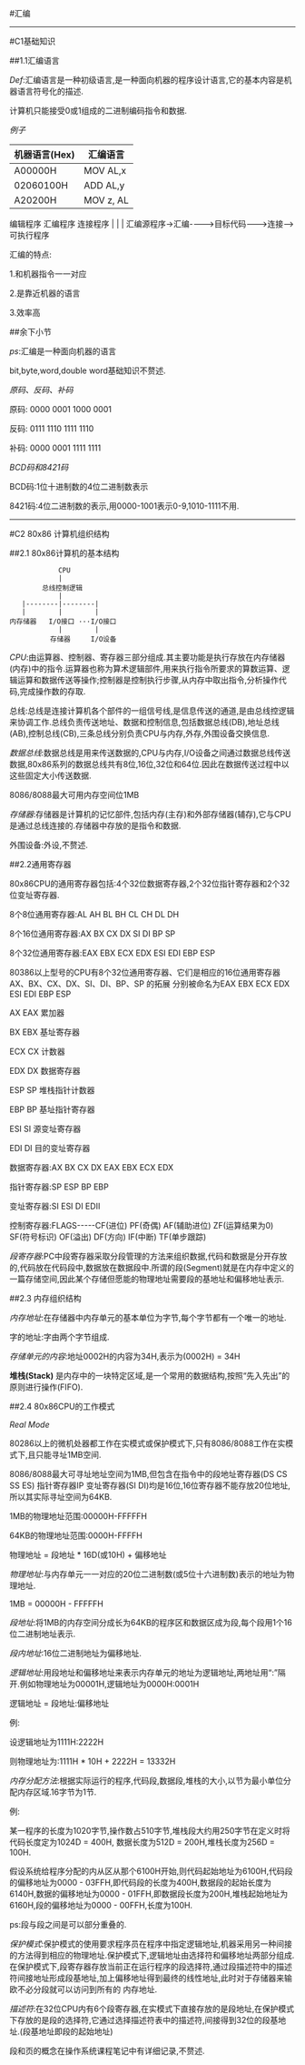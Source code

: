 #汇编

---

#C1基础知识

##1.1汇编语言

*Def*:汇编语言是一种初级语言,是一种面向机器的程序设计语言,它的基本内容是机器语言符号化的描述.

计算机只能接受0或1组成的二进制编码指令和数据.

*例子*

| 机器语言(Hex) | 汇编语言 |
|---|---|
| A00000H | MOV AL,x|
| 02060100H | ADD AL,y|
| A20200H | MOV z, AL|

编辑程序   汇编程序           连接程序
  |         |                 |
汇编源程序->汇编---->目标代码--->连接-->可执行程序

汇编的特点:

1.和机器指令一一对应

2.是靠近机器的语言

3.效率高

##余下小节

*ps*:汇编是一种面向机器的语言

bit,byte,word,double word基础知识不赘述.

*原码、反码、补码*

原码: 0000 0001  1000 0001

反码: 0111 1110  1111 1110

补码: 0000 0001  1111 1111

*BCD码和8421码*

BCD码:1位十进制数的4位二进制数表示

8421码:4位二进制数的表示,用0000-1001表示0-9,1010-1111不用.

---

#C2 80x86 计算机组织结构

##2.1 80x86计算机的基本结构

                CPU
                |
            总线控制逻辑
                |
       |--------|--------|
       |        |        |
    内存储器   I/O接口 ···I/O接口
                |        |
              存储器     I/O设备

*CPU*:由运算器、控制器、寄存器三部分组成.其主要功能是执行存放在内存储器(内存)中的指令.运算器也称为算术逻辑部件,用来执行指令所要求的算数运算、逻辑运算和数据传送等操作;控制器是控制执行步骤,从内存中取出指令,分析操作代码,完成操作数的存取.

总线:总线是连接计算机各个部件的一组信号线,是信息传送的通道,是由总线控逻辑来协调工作.总线负责传送地址、数据和控制信息,包括数据总线(DB),地址总线(AB),控制总线(CB),三条总线分别负责CPU与内存,外存,外围设备交换信息.

*数据总线*:数据总线是用来传送数据的,CPU与内存,I/O设备之间通过数据总线传送数据,80x86系列的数据总线共有8位,16位,32位和64位.因此在数据传送过程中以这些固定大小传送数据.

8086/8088最大可用内存空间位1MB

*存储器*:存储器是计算机的记忆部件,包括内存(主存)和外部存储器(辅存),它与CPU是通过总线连接的.存储器中存放的是指令和数据.

外围设备:外设,不赘述.

##2.2通用寄存器

80x86CPU的通用寄存器包括:4个32位数据寄存器,2个32位指针寄存器和2个32位变址寄存器.

  8个8位通用寄存器:AL AH BL BH CL CH DL DH

  8个16位通用寄存器:AX BX CX DX SI DI BP SP

  8个32位通用寄存器:EAX EBX ECX EDX ESI EDI EBP ESP

80386以上型号的CPU有8个32位通用寄存器、它们是相应的16位通用寄存器AX、BX、CX、DX、SI、DI、BP、SP 的拓展 分别被命名为EAX EBX ECX EDX ESI EDI EBP ESP

AX EAX 累加器

BX EBX 基址寄存器

ECX CX 计数器

EDX DX 数据寄存器

ESP SP 堆栈指针计数器

EBP BP 基址指针寄存器

ESI SI 源变址寄存器

EDI DI 目的变址寄存器

数据寄存器:AX BX CX DX EAX EBX ECX EDX

指针寄存器:SP ESP BP EBP

变址寄存器:SI ESI DI EDII

控制寄存器:FLAGS-----CF(进位) PF(奇偶) AF(辅助进位) ZF(运算结果为0) SF(符号标识)  OF(溢出) DF(方向) IF(中断) TF(单步跟踪)

*段寄存器*:PC中段寄存器采取分段管理的方法来组织数据,代码和数据是分开存放的,代码放在代码段中,数据放在数据段中.所谓的段(Segment)就是在内存中定义的一篇存储空间,因此某个存储但愿能的物理地址需要段的基地址和偏移地址表示.

##2.3 内存组织结构

*内存地址*:在存储器中内存单元的基本单位为字节,每个字节都有一个唯一的地址.

字的地址:字由两个字节组成.

*存储单元的内容*:地址0002H的内容为34H,表示为(0002H) = 34H

**堆栈(Stack)** 是内存中的一块特定区域,是一个常用的数据结构,按照“先入先出”的原则进行操作(FIFO).

##2.4 80x86CPU的工作模式

*Real Mode*

80286以上的微机处器都工作在实模式或保护模式下,只有8086/8088工作在实模式下,且只能寻址1MB空间.

8086/8088最大可寻址地址空间为1MB,但包含在指令中的段地址寄存器(DS CS SS ES) 指针寄存器IP 变址寄存器(SI DI)均是16位,16位寄存器不能存放20位地址,所以其实际寻址空间为64KB.

1MB的物理地址范围:00000H-FFFFFH

64KB的物理地址范围:0000H-FFFFH

物理地址 = 段地址 * 16D(或10H) + 偏移地址

*物理地址*:与内存单元一一对应的20位二进制数(或5位十六进制数)表示的地址为物理地址.

1MB = 00000H - FFFFFH

*段地址*:将1MB的内存空间分成长为64KB的程序区和数据区成为段,每个段用1个16位二进制地址表示.

*段内地址*:16位二进制地址为偏移地址.

*逻辑地址*:用段地址和偏移地址来表示内存单元的地址为逻辑地址,两地址用“:”隔开.例如物理地址为00001H,逻辑地址为0000H:0001H

逻辑地址 = 段地址:偏移地址


例:

设逻辑地址为1111H:2222H

则物理地址为:1111H * 10H + 2222H = 13332H


*内存分配方法*:根据实际运行的程序,代码段,数据段,堆栈的大小,以节为最小单位分配内存区域.16字节为1节.


例:

某一程序的长度为1020字节,操作数占510字节,堆栈段大约用250字节在定义时将代码长度定为1024D = 400H, 数据长度为512D = 200H,堆栈长度为256D = 100H.

假设系统给程序分配的内从区从那个6100H开始,则代码起始地址为6100H,代码段的偏移地址为0000 - 03FFH,即代码段的长度为400H,数据段的起始长度为6140H,数据的偏移地址为0000 - 01FFH,即数据段长度为200H,堆栈起始地址为6160H,段的偏移地址为0000 - 00FFH,长度为100H.

ps:段与段之间是可以部分重叠的.

*保护模式*:保护模式的使用要求程序员在程序中指定逻辑地址,机器采用另一种间接的方法得到相应的物理地址.保护模式下,逻辑地址由选择符和偏移地址两部分组成.在保护模式下,段寄存器存放当前正在运行程序的段选择符,通过段描述符中的描述符间接地址形成段基地址,加上偏移地址得到最终的线性地址,此时对于存储器来输欧不必分段就可以访问到所有的 内存地址.

*描述符*:在32位CPU内有6个段寄存器,在实模式下直接存放的是段地址,在保护模式下存放的是段的选择符,它通过选择描述符表中的描述符,间接得到32位的段基地址.(段基地址即段的起始地址)

段和页的概念在操作系统课程笔记中有详细记录,不赘述.
